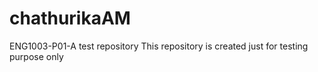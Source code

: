 # chathurikaAM
ENG1003-P01-A test repository
This repository is created just for testing purpose only
